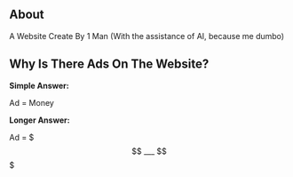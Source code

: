 ## About

A Website Create By 1 Man (With the assistance of AI, because me dumbo)

## Why Is There Ads On The Website?

**Simple Answer:**

Ad = Money

**Longer Answer:**

Ad = $$$ ___ $$$
